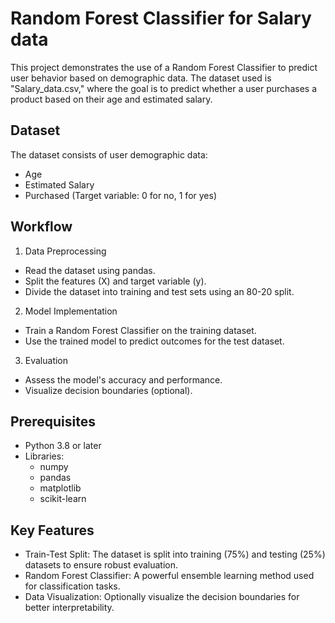 
# Random Forest Classifier for Salary data

This project demonstrates the use of a Random Forest Classifier to predict user behavior based on demographic data. The dataset used is "Salary_data.csv," where the goal is to predict whether a user purchases a product based on their age and estimated salary.

## Dataset
The dataset consists of user demographic data:

- Age
- Estimated Salary
- Purchased (Target variable: 0 for no, 1 for yes)
## Workflow
1. Data Preprocessing

- Read the dataset using pandas.
- Split the features (X) and target variable (y).
- Divide the dataset into training and test sets using an 80-20 split.

2. Model Implementation

- Train a Random Forest Classifier on the training dataset.
- Use the trained model to predict outcomes for the test dataset.

3. Evaluation

- Assess the model's accuracy and performance.
- Visualize decision boundaries (optional).
## Prerequisites
- Python 3.8 or later
- Libraries:
  - numpy
  - pandas
  - matplotlib
  - scikit-learn

## Key Features

- Train-Test Split: The dataset is split into training (75%) and testing (25%) datasets to ensure robust evaluation.
- Random Forest Classifier: A powerful ensemble learning method used for classification tasks.
- Data Visualization: Optionally visualize the decision boundaries for better interpretability.
